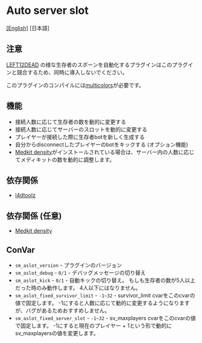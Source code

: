 # Auto server slot

[[English]](README.md) [日本語]

## 注意

[LEFT12DEAD](https://forums.alliedmods.net/showthread.php?t=126857) の様な生存者のスポーンを自動化するプラグインはこのプラグインと競合するため、同時に導入しないでください。

このプラグインのコンパイルには[multicolors](https://github.com/Bara/Multi-Colors)が必要です。
## 機能

* 接続人数に応じて生存者の数を動的に変更する
* 接続人数に応じてサーバーのスロットを動的に変更する
* プレイヤーが接続した際に生存者botを新しく生成する
* 自分からdisconnectしたプレイヤーのbotをキックする (オプション機能)
* [Medkit density](https://forums.alliedmods.net/showpost.php?p=2745397&postcount=5)がインストールされている場合は、サーバー内の人数に応じてメディキットの数を動的に調整します。

## 依存関係

* [l4dtoolz](https://github.com/Accelerator74/l4dtoolz/releases)

## 依存関係 (任意)

* [Medkit density](https://forums.alliedmods.net/showpost.php?p=2745397&postcount=5)

## ConVar

* `sm_aslot_version` - プラグインのバージョン
* `sm_aslot_debug` - `0/1` - デバッグメッセージの切り替え
* `sm_aslot_kick` - `0/1` - 自動キックの切り替え。 もしも生存者の数が5人以上だった時のみ動作します。 4人以下にはなりません。
* `sm_aslot_fixed_survivor_limit` - `-1~32` - survivor_limit cvarをこのcvarの値で固定します。 -1にすると人数に応じて動的に変更するようになりますが、バグがあるためおすすめしません。
* `sm_aslot_fixed_server_slot` - `-1~32` - sv_maxplayers cvarをこのcvarの値で固定します。 -1にすると現在のプレイヤー + 1という形で動的にsv_maxplayersの値を変更します。